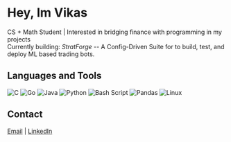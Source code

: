 # Hey, Im Vikas

CS + Math Student | Interested in bridging finance with programming in my projects<br>
Currently building: *StratForge* -- A Config-Driven Suite for to build, test, and deploy ML based trading bots. 

## Languages and Tools
![C](https://img.shields.io/badge/c-%2300599C.svg?style=for-the-badge&logo=c&logoColor=white)
![Go](https://img.shields.io/badge/go-%2300ADD8.svg?style=for-the-badge&logo=go&logoColor=white)
![Java](https://img.shields.io/badge/java-%23ED8B00.svg?style=for-the-badge&logo=openjdk&logoColor=white)
![Python](https://img.shields.io/badge/python-3670A0?style=for-the-badge&logo=python&logoColor=ffdd54)
![Bash Script](https://img.shields.io/badge/bash_script-%23121011.svg?style=for-the-badge&logo=gnu-bash&logoColor=white)
![Pandas](https://img.shields.io/badge/pandas-%23150458.svg?style=for-the-badge&logo=pandas&logoColor=white)
![Linux](https://img.shields.io/badge/Linux-FCC624?style=for-the-badge&logo=linux&logoColor=black)

## Contact 
[Email](mailto:vikas.katari23@gmail.com) | [LinkedIn](https://www.linkedin.com/in/vikas-katari-264652347/)



